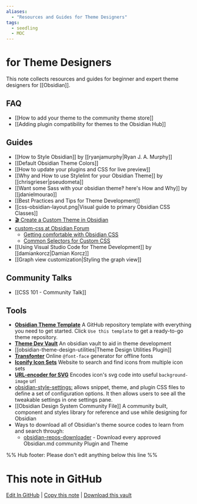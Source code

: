 ```yaml
---
aliases: 
  - "Resources and Guides for Theme Designers"
tags:
  - seedling
  - MOC
---
```


# for Theme Designers

This note collects resources and guides for beginner and expert theme designers for [[Obsidian]].

## FAQ

- [[How to add your theme to the community theme store]]
- [[Adding plugin compatibility for themes to the Obsidian Hub]]

## Guides

- [[How to Style Obsidian]] by [[ryanjamurphy|Ryan J. A. Murphy]]
- [[Default Obsidian Theme Colors]]
- [[How to update your plugins and CSS for live preview]]
- [[Why and How to use Stylelint for your Obsidian Theme]] by [[chrisgrieser|pseudometa]]
- [[Want some Sass with your obsidian theme‽ here's How and Why]] by [[jdanielmourao]]
- [[Best Practices and Tips for Theme Development]]
- [[css-obsidian-layout.png|Visual guide to primary Obsidian CSS Classes]]
- [🎬 Create a Custom Theme in Obsidian](https://www.youtube.com/watch?v=lyaEnxgow4E)
- [custom-css at Obsidian Forum](https://forum.obsidian.md/tag/custom-css)
  - [Getting comfortable with Obsidian CSS](https://forum.obsidian.md/t/getting-comfortable-with-obsidian-css/133)
  - [Common Selectors for Custom CSS](https://forum.obsidian.md/t/common-selectors-for-custom-css/1984)
- [[Using Visual Studio Code for Theme Development]] by [[damiankorcz|Damian Korcz]]
- [[Graph view customization|Styling the graph view]] 

## Community Talks

- [[CSS 101 - Community Talk]]

## Tools
- [**Obsidian Theme Template**](https://github.com/obsidian-community/obsidian-theme-template) A GitHub repository template with everything you need to get started. Click `Use this template` to get a ready-to-go theme repository.
- [**Theme Dev Vault**](https://github.com/obsidian-community/theme-dev-vault) An obsidian vault to aid in theme development
- [[obsidian-theme-design-utilities|Theme Design Utilities Plugin]]
- [**Transfonter**](https://transfonter.org/) Online `@font-face` generator for offline fonts
- [**Iconify Icon Sets**](https://icon-sets.iconify.design/) Website to search and find icons from multiple icon sets
- [**URL-encoder for SVG**](https://yoksel.github.io/url-encoder/) Encodes icon's svg code into useful `background-image` url
- [obsidian-style-settings:](https://github.com/mgmeyers/obsidian-style-settings) allows snippet, theme, and plugin CSS files to define a set of configuration options. It then allows users to see all the tweakable settings in one settings pane.
- [[Obsidian Design System Community File]] A community built, component and styles library for reference and use while designing for Obsidian
- Ways to download all of Obsidian's theme source codes to learn from and search through:
  - [obsidian-repos-downloader](https://github.com/claremacrae/obsidian-repos-downloader) - Download every approved Obsidian.md community Plugin and Theme

%% Hub footer: Please don't edit anything below this line %%

# This note in GitHub

<span class="git-footer">[Edit In GitHub](https://github.dev/obsidian-community/obsidian-hub/blob/main/04%20-%20Guides%2C%20Workflows%2C%20%26%20Courses/for%20Theme%20Designers.md "git-hub-edit-note") | [Copy this note](https://raw.githubusercontent.com/obsidian-community/obsidian-hub/main/04%20-%20Guides%2C%20Workflows%2C%20%26%20Courses/for%20Theme%20Designers.md "git-hub-copy-note") | [Download this vault](https://github.com/obsidian-community/obsidian-hub/archive/refs/heads/main.zip "git-hub-download-vault") </span>
